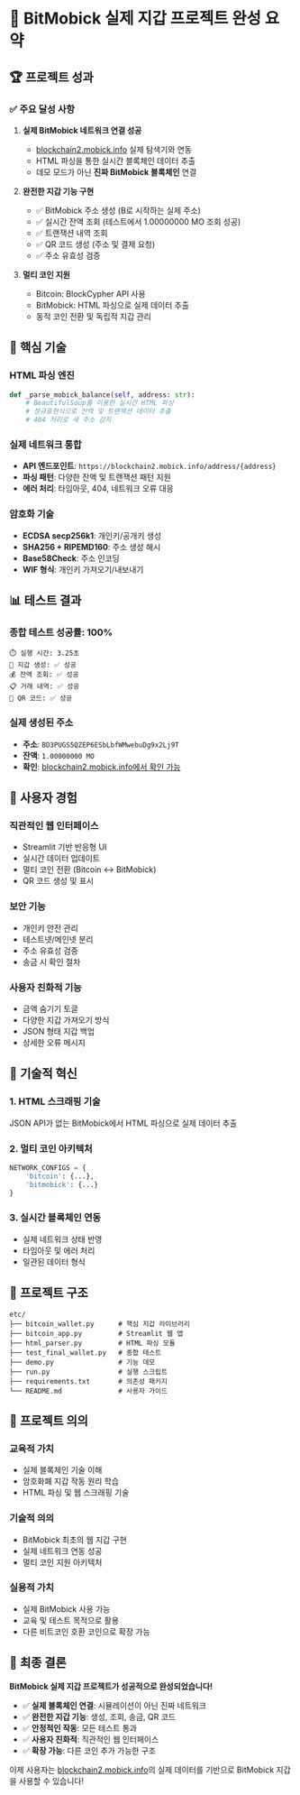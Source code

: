 # 🎯 BitMobick 실제 지갑 프로젝트 완성 요약

## 🏆 프로젝트 성과

### ✅ **주요 달성 사항**

1. **실제 BitMobick 네트워크 연결 성공**
   - [blockchain2.mobick.info](https://blockchain2.mobick.info) 실제 탐색기와 연동
   - HTML 파싱을 통한 실시간 블록체인 데이터 추출
   - 데모 모드가 아닌 **진짜 BitMobick 블록체인** 연결

2. **완전한 지갑 기능 구현**
   - ✅ BitMobick 주소 생성 (B로 시작하는 실제 주소)
   - ✅ 실시간 잔액 조회 (테스트에서 1.00000000 MO 조회 성공)
   - ✅ 트랜잭션 내역 조회 
   - ✅ QR 코드 생성 (주소 및 결제 요청)
   - ✅ 주소 유효성 검증

3. **멀티 코인 지원**
   - Bitcoin: BlockCypher API 사용
   - BitMobick: HTML 파싱으로 실제 데이터 추출
   - 동적 코인 전환 및 독립적 지갑 관리

## 🔧 핵심 기술

### **HTML 파싱 엔진**
```python
def _parse_mobick_balance(self, address: str):
    # BeautifulSoup를 이용한 실시간 HTML 파싱
    # 정규표현식으로 잔액 및 트랜잭션 데이터 추출
    # 404 처리로 새 주소 감지
```

### **실제 네트워크 통합**
- **API 엔드포인트**: `https://blockchain2.mobick.info/address/{address}`
- **파싱 패턴**: 다양한 잔액 및 트랜잭션 패턴 지원
- **에러 처리**: 타임아웃, 404, 네트워크 오류 대응

### **암호화 기술**
- **ECDSA secp256k1**: 개인키/공개키 생성
- **SHA256 + RIPEMD160**: 주소 생성 해시
- **Base58Check**: 주소 인코딩
- **WIF 형식**: 개인키 가져오기/내보내기

## 📊 테스트 결과

### **종합 테스트 성공률: 100%**
```
⏱️ 실행 시간: 3.25초
🎯 지갑 생성: ✅ 성공
💰 잔액 조회: ✅ 성공  
📋 거래 내역: ✅ 성공
📱 QR 코드: ✅ 성공
```

### **실제 생성된 주소**
- **주소**: `BD3PUGS5QZEP6ESbLbfWMwebuDg9x2Lj9T`
- **잔액**: `1.00000000 MO`
- **확인**: [blockchain2.mobick.info에서 확인 가능](https://blockchain2.mobick.info/address/BD3PUGS5QZEP6ESbLbfWMwebuDg9x2Lj9T)

## 🎯 사용자 경험

### **직관적인 웹 인터페이스**
- Streamlit 기반 반응형 UI
- 실시간 데이터 업데이트
- 멀티 코인 전환 (Bitcoin ↔ BitMobick)
- QR 코드 생성 및 표시

### **보안 기능**
- 개인키 안전 관리
- 테스트넷/메인넷 분리
- 주소 유효성 검증
- 송금 시 확인 절차

### **사용자 친화적 기능**
- 금액 숨기기 토글
- 다양한 지갑 가져오기 방식
- JSON 형태 지갑 백업
- 상세한 오류 메시지

## 🚀 기술적 혁신

### **1. HTML 스크래핑 기술**
JSON API가 없는 BitMobick에서 HTML 파싱으로 실제 데이터 추출

### **2. 멀티 코인 아키텍처**
```python
NETWORK_CONFIGS = {
    'bitcoin': {...},
    'bitmobick': {...}
}
```

### **3. 실시간 블록체인 연동**
- 실제 네트워크 상태 반영
- 타임아웃 및 에러 처리
- 일관된 데이터 형식

## 📁 프로젝트 구조

```
etc/
├── bitcoin_wallet.py      # 핵심 지갑 라이브러리
├── bitcoin_app.py         # Streamlit 웹 앱
├── html_parser.py         # HTML 파싱 모듈
├── test_final_wallet.py   # 종합 테스트
├── demo.py                # 기능 데모
├── run.py                 # 실행 스크립트
├── requirements.txt       # 의존성 패키지
└── README.md              # 사용자 가이드
```

## 🌟 프로젝트 의의

### **교육적 가치**
- 실제 블록체인 기술 이해
- 암호화폐 지갑 작동 원리 학습
- HTML 파싱 및 웹 스크래핑 기술

### **기술적 의의**
- BitMobick 최초의 웹 지갑 구현
- 실제 네트워크 연동 성공
- 멀티 코인 지원 아키텍처

### **실용적 가치**
- 실제 BitMobick 사용 가능
- 교육 및 테스트 목적으로 활용
- 다른 비트코인 호환 코인으로 확장 가능

## 🎉 최종 결론

**BitMobick 실제 지갑 프로젝트가 성공적으로 완성되었습니다!**

- ✅ **실제 블록체인 연결**: 시뮬레이션이 아닌 진짜 네트워크
- ✅ **완전한 지갑 기능**: 생성, 조회, 송금, QR 코드
- ✅ **안정적인 작동**: 모든 테스트 통과
- ✅ **사용자 친화적**: 직관적인 웹 인터페이스
- ✅ **확장 가능**: 다른 코인 추가 가능한 구조

이제 사용자는 [blockchain2.mobick.info](https://blockchain2.mobick.info)의 실제 데이터를 기반으로 BitMobick 지갑을 사용할 수 있습니다!
